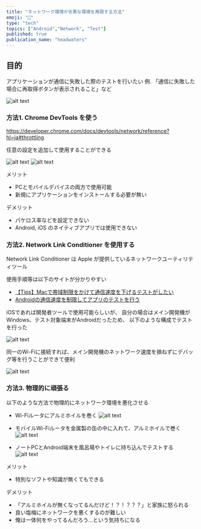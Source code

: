 ```yaml
---
title: "ネットワーク環境が劣悪な環境を再現する方法"
emoji: "🤖"
type: "tech"
topics: ["Android","Network", "Test"]
published: true
publication_name: "headwaters"
---
```


## 目的

アプリケーションが通信に失敗した際のテストを行いたい
例. 「通信に失敗した場合に再取得ボタンが表示されること」など

![alt text](/images/simulate-a-slow-network-environment/network-error-example.png)

### 方法1. Chrome DevTools を使う

<https://developer.chrome.com/docs/devtools/network/reference?hl=ja#throttling>

任意の設定を追加して使用することができる

![alt text](/images/simulate-a-slow-network-environment/slot.png)
![alt text](/images/simulate-a-slow-network-environment/DevTools.png)

メリット

- PCとモバイルデバイスの両方で使用可能
- 新規にアプリケーションをインストールする必要が無い

デメリット

- パケロス率などを設定できない
- Android, iOS のネイティブアプリでは使用できない

### 方法2. Network Link Conditioner を使用する

Network Link Conditioner は Apple が提供しているネットワークユーティリティツール

使用手順等は以下のサイトが分かりやすい

- [【Tips】Macで帯域制限をかけて通信速度を下げるテストがしたい](https://kingmo.jp/kumonos/reduce-bandwidth-speed-limiting-mac/)
- [Androidの通信速度を制限してアプリのテストを行う](https://www.gesource.jp/weblog/?p=8813)

iOSであれば開発者ツールで使用可能らしいが、
自分の場合はメイン開発機がWindows、テスト対象端末がAndroidだったため、
以下のような構成でテストを行った

![alt text](/images/simulate-a-slow-network-environment/network.drawio.png)

同一のWi-Fiに接続すれば、メイン開発機のネットワーク速度を損ねずにデバッグ等を行うことができて便利

![alt text](/images/simulate-a-slow-network-environment/remote.png)

### 方法3. 物理的に頑張る

以下のような方法で物理的にネットワーク環境を悪化させる

- Wi-Fiルータにアルミホイルを巻く
  ![alt text](/images/simulate-a-slow-network-environment/Wi-Fi_Router.jpg)

- モバイルWi-Fiルータを金属製の缶の中に入れて、アルミホイルで巻く
  ![alt text](/images/simulate-a-slow-network-environment/mobile_Wi-Fi-kan.jpg)

- ノートPCとAndroid端末を風呂場やトイレに持ち込んでテストする
  ![alt text](/images/simulate-a-slow-network-environment/bath.jpg)

メリット

- 特別なソフトや知識が無くてもできる

デメリット

- 「アルミホイルが無くなってるんだけど！？！？？？」と家族に怒られる
- 良い塩梅にネットワークを悪くするのが難しい
- 俺は一体何をやってるんだろう...という気持ちになる
